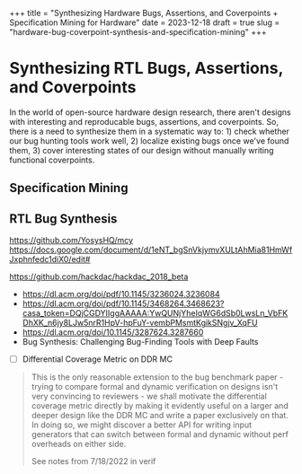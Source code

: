 +++
title = "Synthesizing Hardware Bugs, Assertions, and Coverpoints + Specification Mining for Hardware"
date = 2023-12-18
draft = true
slug = "hardware-bug-coverpoint-synthesis-and-specification-mining"
+++

# Synthesizing RTL Bugs, Assertions, and Coverpoints

In the world of open-source hardware design research, there aren't designs with interesting and reproducable bugs, assertions, and coverpoints.
So, there is a need to synthesize them in a systematic way to: 1) check whether our bug hunting tools work well, 2) localize existing bugs once we've found them, 3) cover interesting states of our design without manually writing functional coverpoints.

## Specification Mining

## RTL Bug Synthesis

https://github.com/YosysHQ/mcy
https://docs.google.com/document/d/1eNT_bgSnVkjymvXULtAhMia81HmWfJxphnfedc1diX0/edit#

https://github.com/hackdac/hackdac_2018_beta

- https://dl.acm.org/doi/pdf/10.1145/3236024.3236084
- https://dl.acm.org/doi/pdf/10.1145/3468264.3468623?casa_token=DQjCGDYIIggAAAAA:YwQUNjYheIqWG6dSb0LwsLn_VbFKDhXK_n6jy8LJw5nrR1HpV-hpFuY-vembPMsmtKgikSNgjv_XqFU
- https://dl.acm.org/doi/10.1145/3287624.3287660
- Bug Synthesis: Challenging Bug-Finding Tools with Deep Faults

- [ ] Differential Coverage Metric on DDR MC

> This is the only reasonable extension to the bug benchmark paper - trying to compare formal and dynamic verification on designs isn't very convincing to reviewers - we shall motivate the differential coverage metric directly by making it evidently useful on a larger and deeper design like the DDR MC and write a paper exclusively on that. In doing so, we might discover a better API for writing input generators that can switch between formal and dynamic without perf overheads on either side.
>
> See notes from 7/18/2022 in verif
